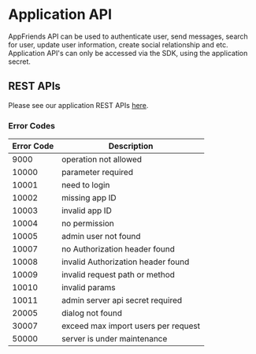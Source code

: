 # Application API
AppFriends API can be used to authenticate user, send messages, search for user, update user information, create social relationship and etc. Application API's can only be accessed via the SDK, using the application secret.

## REST APIs
Please see our application REST APIs [here](https://documenter.getpostman.com/view/154000/appfriends-application-api/2MrYL7).

### Error Codes
Error Code     |    Description
-----------    |    -------------
9000           | operation not allowed
10000          | parameter required
10001          | need to login
10002          | missing app ID
10003          | invalid app ID
10004          | no permission
10005          | admin user not found
10007  			   | no Authorization header found
10008          | invalid Authorization header found
10009          | invalid request path or method
10010 			   | invalid params
10011 			   | admin server api secret required
20005          | dialog not found
30007 			   | exceed max import users per request
50000 			   | server is under maintenance
